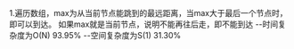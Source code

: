1.遍历数组，max为从当前节点能跳到的最远距离，当max大于最后一个节点时，即可以到达。
如果max就是当前节点，说明不能再往后走，即不能到达
--时间复杂度为O(N) 93.95%
--空间复杂度为S(1) 31.30%